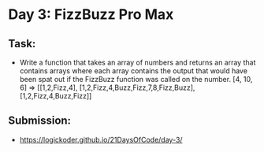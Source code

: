 # Day 3: FizzBuzz Pro Max

## Task:

- Write a function that takes an array of numbers and returns an array that contains arrays where each array contains
  the output that would have been spat out if the FizzBuzz function was called on the
  number. [4, 10, 6] => [[1,2,Fizz,4], [1,2,Fizz,4,Buzz,Fizz,7,8,Fizz,Buzz], [1,2,Fizz,4,Buzz,Fizz]]

## Submission:

- https://logickoder.github.io/21DaysOfCode/day-3/